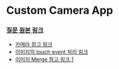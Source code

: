 # Custom Camera App
### [질문 원본 링크](https://iphonedev.co.kr/iOSDevQnA/183621)

- [카메라 참고 링크](https://youtu.be/ZYPNXLABf3c)
- [이미지의 touch event 처리 링크](https://stackoverflow.com/a/35088055/13049349)
- [이미지 Merge 참고 링크 1](https://stackoverflow.com/a/32408980/13049349)
